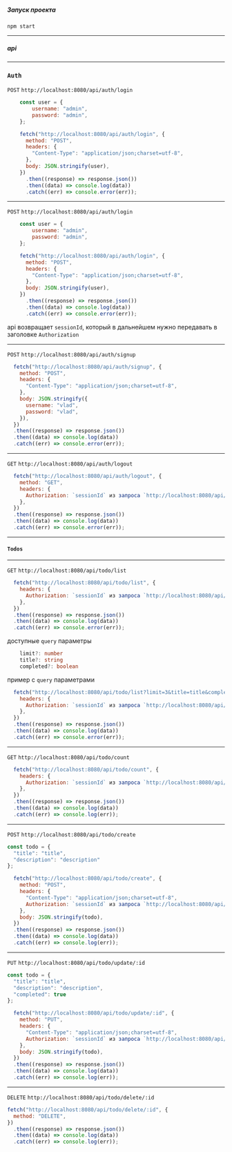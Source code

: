 ##### Запуск проекта

`npm start`

***

##### api

***

### `Auth`

`POST` `http://localhost:8080/api/auth/login`

```js
    const user = {
        username: "admin",
        password: "admin",
    };

    fetch("http://localhost:8080/api/auth/login", {
      method: "POST",
      headers: {
        "Content-Type": "application/json;charset=utf-8",
      },
      body: JSON.stringify(user),
    })
      .then((response) => response.json())
      .then((data) => console.log(data))
      .catch((err) => console.error(err));
```

***

`POST` `http://localhost:8080/api/auth/login`

```js
    const user = {
        username: "admin",
        password: "admin",
    };

    fetch("http://localhost:8080/api/auth/login", {
      method: "POST",
      headers: {
        "Content-Type": "application/json;charset=utf-8",
      },
      body: JSON.stringify(user),
    })
      .then((response) => response.json())
      .then((data) => console.log(data))
      .catch((err) => console.error(err));
```

api возвращает `sessionId`, который в дальнейшем нужно передавать в заголовке `Authorization`

***

`POST` `http://localhost:8080/api/auth/signup`

```js
  fetch("http://localhost:8080/api/auth/signup", {
    method: "POST",
    headers: {
      "Content-Type": "application/json;charset=utf-8",
    },
    body: JSON.stringify({
      username: "vlad",
      password: "vlad",
    }),
  })
  .then((response) => response.json())
  .then((data) => console.log(data))
  .catch((err) => console.error(err));
```

***

`GET` `http://localhost:8080/api/auth/logout`

```js
  fetch("http://localhost:8080/api/auth/logout", {
    method: "GET",
    headers: {
      Authorization: `sessionId` из запроса `http://localhost:8080/api/auth/login` или `http://localhost:8080/api/auth/signup`,
    },
  })
  .then((response) => response.json())
  .then((data) => console.log(data))
  .catch((err) => console.error(err));
```

***

#### `Todos`

***

`GET` `http://localhost:8080/api/todo/list`

```js
  fetch("http://localhost:8080/api/todo/list", {
    headers: {
      Authorization: `sessionId` из запроса `http://localhost:8080/api/auth/login` или `http://localhost:8080/api/auth/signup`
    },
  })
  .then((response) => response.json())
  .then((data) => console.log(data))
  .catch((err) => console.error(err));
```

доступные `query` параметры

```ts
    limit?: number
    title?: string
    completed?: boolean
```

пример с `query` параметрами

```js
  fetch("http://localhost:8080/api/todo/list?limit=3&title=title&completed=true", {
    headers: {
      Authorization: `sessionId` из запроса `http://localhost:8080/api/auth/login` или `http://localhost:8080/api/auth/signup`
    },
  })
  .then((response) => response.json())
  .then((data) => console.log(data))
  .catch((err) => console.error(err));
```

***

`GET` `http://localhost:8080/api/todo/count`

```js
  fetch("http://localhost:8080/api/todo/count", {
    headers: {
      Authorization: `sessionId` из запроса `http://localhost:8080/api/auth/login` или `http://localhost:8080/api/auth/signup`
    },
  })
  .then((response) => response.json())
  .then((data) => console.log(data))
  .catch((err) => console.log(err));
```

***

`POST` `http://localhost:8080/api/todo/create`

```js
const todo = {
  "title": "title",
  "description": "description"
};

  fetch("http://localhost:8080/api/todo/create", {
    method: "POST",
    headers: {
      "Content-Type": "application/json;charset=utf-8",
      Authorization: `sessionId` из запроса `http://localhost:8080/api/auth/login` или `http://localhost:8080/api/auth/signup`,
    },
    body: JSON.stringify(todo),
  })
  .then((response) => response.json())
  .then((data) => console.log(data))
  .catch((err) => console.log(err));
```

***

`PUT` `http://localhost:8080/api/todo/update/:id`

```js
const todo = {
  "title": "title",
  "description": "description",
  "completed": true
};

  fetch("http://localhost:8080/api/todo/update/:id", {
    method: "PUT",
    headers: {
      "Content-Type": "application/json;charset=utf-8",
      Authorization: `sessionId` из запроса `http://localhost:8080/api/auth/login` или `http://localhost:8080/api/auth/signup`
    },
    body: JSON.stringify(todo),
  })
  .then((response) => response.json())
  .then((data) => console.log(data))
  .catch((err) => console.log(err));
```

***

`DELETE` `http://localhost:8080/api/todo/delete/:id`

```js
fetch("http://localhost:8080/api/todo/delete/:id", {
  method: "DELETE",
})
  .then((response) => response.json())
  .then((data) => console.log(data))
  .catch((err) => console.log(err));
```
